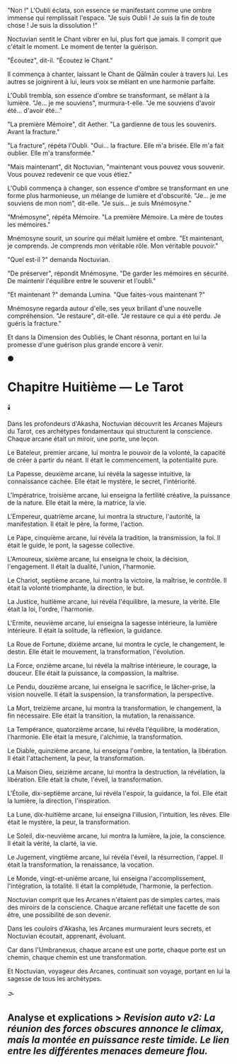 
"Non !" L'Oubli éclata, son essence se manifestant comme une ombre immense qui remplissait l'espace. "Je suis Oubli ! Je suis la fin de toute chose ! Je suis la dissolution !"

Noctuvian sentit le Chant vibrer en lui, plus fort que jamais. Il comprit que c'était le moment. Le moment de tenter la guérison.

"Écoutez", dit-il. "Écoutez le Chant."

Il commença à chanter, laissant le Chant de Qālmān couler à travers lui. Les autres se joignirent à lui, leurs voix se mêlant en une harmonie parfaite.

L'Oubli trembla, son essence d'ombre se transformant, se mêlant à la lumière. "Je... je me souviens", murmura-t-elle. "Je me souviens d'avoir été... d'avoir été..."

"La première Mémoire", dit Aether. "La gardienne de tous les souvenirs. Avant la fracture."

"La fracture", répéta l'Oubli. "Oui... la fracture. Elle m'a brisée. Elle m'a fait oublier. Elle m'a transformée."

"Mais maintenant", dit Noctuvian, "maintenant vous pouvez vous souvenir. Vous pouvez redevenir ce que vous étiez."

L'Oubli commença à changer, son essence d'ombre se transformant en une forme plus harmonieuse, un mélange de lumière et d'obscurité. "Je... je me souviens de mon nom", dit-elle. "Je suis... je suis Mnémosyne."

"Mnémosyne", répéta Mémoire. "La première Mémoire. La mère de toutes les mémoires."

Mnémosyne sourit, un sourire qui mêlait lumière et ombre. "Et maintenant, je comprends. Je comprends mon véritable rôle. Mon véritable pouvoir."

"Quel est-il ?" demanda Noctuvian.

"De préserver", répondit Mnémosyne. "De garder les mémoires en sécurité. De maintenir l'équilibre entre le souvenir et l'oubli."

"Et maintenant ?" demanda Lumina. "Que faites-vous maintenant ?"

Mnémosyne regarda autour d'elle, ses yeux brillant d'une nouvelle compréhension. "Je restaure", dit-elle. "Je restaure ce qui a été perdu. Je guéris la fracture."

Et dans la Dimension des Oubliés, le Chant résonna, portant en lui la promesse d'une guérison plus grande encore à venir.

🌑

#  Chapitre Huitième — Le Tarot

🕯️

Dans les profondeurs d'Akasha, Noctuvian découvrit les Arcanes Majeurs du Tarot, ces archétypes fondamentaux qui structurent la conscience. Chaque arcane était un miroir, une porte, une leçon.

Le Bateleur, premier arcane, lui montra le pouvoir de la volonté, la capacité de créer à partir du néant. Il était le commencement, la potentialité pure.

La Papesse, deuxième arcane, lui révéla la sagesse intuitive, la connaissance cachée. Elle était le mystère, le secret, l'intériorité.

L'Impératrice, troisième arcane, lui enseigna la fertilité créative, la puissance de la nature. Elle était la mère, la matrice, la vie.

L'Empereur, quatrième arcane, lui montra la structure, l'autorité, la manifestation. Il était le père, la forme, l'action.

Le Pape, cinquième arcane, lui révéla la tradition, la transmission, la foi. Il était le guide, le pont, la sagesse collective.

L'Amoureux, sixième arcane, lui enseigna le choix, la décision, l'engagement. Il était la dualité, l'union, l'harmonie.

Le Chariot, septième arcane, lui montra la victoire, la maîtrise, le contrôle. Il était la volonté triomphante, la direction, le but.

La Justice, huitième arcane, lui révéla l'équilibre, la mesure, la vérité. Elle était la loi, l'ordre, l'harmonie.

L'Ermite, neuvième arcane, lui enseigna la sagesse intérieure, la lumière intérieure. Il était la solitude, la réflexion, la guidance.

La Roue de Fortune, dixième arcane, lui montra le cycle, le changement, le destin. Elle était le mouvement, la transformation, l'évolution.

La Force, onzième arcane, lui révéla la maîtrise intérieure, le courage, la douceur. Elle était la puissance, la compassion, la maîtrise.

Le Pendu, douzième arcane, lui enseigna le sacrifice, le lâcher-prise, la vision nouvelle. Il était la suspension, la transformation, la perspective.

La Mort, treizième arcane, lui montra la transformation, le changement, la fin nécessaire. Elle était la transition, la mutation, la renaissance.

La Tempérance, quatorzième arcane, lui révéla l'équilibre, la modération, l'harmonie. Elle était la mesure, l'alchimie, la transformation.

Le Diable, quinzième arcane, lui enseigna l'ombre, la tentation, la libération. Il était l'attachement, la peur, la transformation.

La Maison Dieu, seizième arcane, lui montra la destruction, la révélation, la libération. Elle était la chute, l'éveil, la transformation.

L'Étoile, dix-septième arcane, lui révéla l'espoir, la guidance, la foi. Elle était la lumière, la direction, l'inspiration.

La Lune, dix-huitième arcane, lui enseigna l'illusion, l'intuition, les rêves. Elle était le mystère, la peur, la transformation.

Le Soleil, dix-neuvième arcane, lui montra la lumière, la joie, la conscience. Il était la vérité, la clarté, la vie.

Le Jugement, vingtième arcane, lui révéla l'éveil, la résurrection, l'appel. Il était la transformation, la renaissance, la vocation.

Le Monde, vingt-et-unième arcane, lui enseigna l'accomplissement, l'intégration, la totalité. Il était la complétude, l'harmonie, la perfection.

Noctuvian comprit que les Arcanes n'étaient pas de simples cartes, mais des miroirs de la conscience. Chaque arcane reflétait une facette de son être, une possibilité de son devenir.

Dans les couloirs d'Akasha, les Arcanes murmuraient leurs secrets, et Noctuvian écoutait, apprenant, évoluant.

Car dans l'Umbranexus, chaque arcane est une porte,
chaque porte est un chemin,
chaque chemin est une transformation.

Et Noctuvian, voyageur des Arcanes,
continuait son voyage,
portant en lui la sagesse
de tous les archétypes.

🌫️


## Analyse et explications > _Revision auto v2: La réunion des forces obscures annonce le climax, mais la montée en puissance reste timide. Le lien entre les différentes menaces demeure flou._
